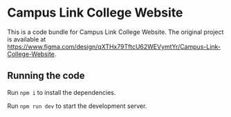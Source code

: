 
  # Campus Link College Website

  This is a code bundle for Campus Link College Website. The original project is available at https://www.figma.com/design/qXTHx79TftcU62WEVymtYr/Campus-Link-College-Website.

  ## Running the code

  Run `npm i` to install the dependencies.

  Run `npm run dev` to start the development server.
  